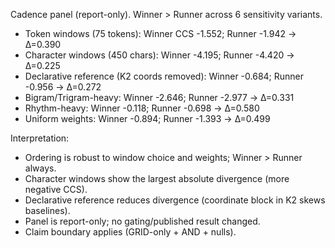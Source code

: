 Cadence panel (report-only). Winner > Runner across 6 sensitivity variants.

- Token windows (75 tokens): Winner CCS -1.552; Runner -1.942 → Δ=0.390
- Character windows (450 chars): Winner -4.195; Runner -4.420 → Δ=0.225
- Declarative reference (K2 coords removed): Winner -0.684; Runner -0.956 → Δ=0.272
- Bigram/Trigram-heavy: Winner -2.646; Runner -2.977 → Δ=0.331
- Rhythm-heavy: Winner -0.118; Runner -0.698 → Δ=0.580
- Uniform weights: Winner -0.894; Runner -1.393 → Δ=0.499

Interpretation:
- Ordering is robust to window choice and weights; Winner > Runner always.
- Character windows show the largest absolute divergence (more negative CCS).
- Declarative reference reduces divergence (coordinate block in K2 skews baselines).
- Panel is report-only; no gating/published result changed.
- Claim boundary applies (GRID-only + AND + nulls).